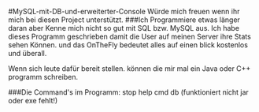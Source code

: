 #MySQL-mit-DB-und-erweiterter-Console
Würde mich freuen wenn ihr mich bei diesen Project unterstützt.
###Ich Programmiere etwas länger daran aber Kenne mich nicht so gut mit SQL bzw. MySQL aus.
Ich habe dieses Programm geschrieben damit die User auf meinen Server ihre Stats sehen Können.
und das OnTheFly bedeutet alles auf einen blick kostenlos und überall.

Wenn sich leute dafür bereit stellen. können die mir mal ein Java oder C++ programm schreiben.

###Die Command's im Programm:
stop
help
cmd
db (funktioniert nicht jar oder exe fehlt!)
